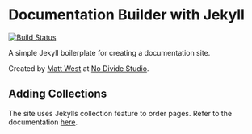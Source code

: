 # Documentation Builder with Jekyll

[![Build Status](https://travis-ci.org/matt-west/docs.svg)](https://travis-ci.org/matt-west/docs)

A simple Jekyll boilerplate for creating a documentation site.

Created by [Matt West](http://mattwest.io) at [No Divide Studio](http://nodividestudio.com).


## Adding Collections

The site uses Jekylls collection feature to order pages. Refer to the documentation [here](http://jekyllrb.com/docs/collections/).

